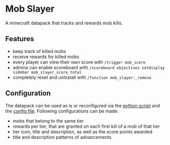 # Mob Slayer
A minecraft datapack that tracks and rewards mob kills.

## Features
* keep track of killed mobs
* receive rewards for killed mobs
* every player can view their own score with `/trigger mob_score`
* admins can enable scoreboard with `/scoreboard objectives setdisplay sidebar mob_slayer_score_total`
* completely reset and uninstall with `/function mob_slayer:_remove`

## Configuration
The datapack can be used as is or reconfigured via the [python script](./generate_files.py) and the [config file](./config.json). Following configurations can be made:
* mobs that belong to the same tier
* rewards per tier, that are granted on each first kill of a mob of that tier
* tier icon, title and description, as well as the score points awarded
* title and description patterns of advancements
